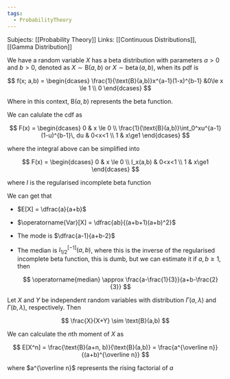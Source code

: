 ```yaml
---
tags:
  - ProbabilityTheory
---
```

Subjects: [[Probability Theory]]
Links: [[Continuous Distributions]], [[Gamma Distribution]]

We have a random variable $X$ has a beta distribution with parameters $a>0$ and $b>0$, denoted as $X \sim \text{B}(a,b)$ or $X \sim \operatorname{beta}(a,b)$, when its pdf is

$$ f(x; a,b) = \begin{dcases} \frac{1}{\text{B}(a,b)}x^{a-1}(1-x)^{b-1} &0\le x \le 1 \\ 0 \end{dcases} $$

Where in this context, $\text{B}(a,b)$ represents the beta function.

We can calulate the cdf as

$$ F(x) = \begin{dcases} 0 & x \le 0 \\ \frac{1}{\text{B}(a,b)}\int_0^xu^{a-1}(1-u)^{b-1}\, du & 0<x<1 \\ 1 & x\ge1 \end{dcases} $$

where the integral above can be simplified into

$$ F(x) = \begin{dcases} 0 & x \le 0 \\ I_x(a,b) & 0<x<1 \\ 1 & x\ge1 \end{dcases} $$

where $I$ is the regularised incomplete beta function

We can get that

- $E[X] = \dfrac{a}{a+b}$
    
- $\operatorname{Var}[X] = \dfrac{ab}{(a+b+1)(a+b)^2}$
    
- The mode is $\dfrac{a-1}{a+b-2}$
    
- The median is $I^{[-1]}_{1/2}(a,b)$, where this is the inverse of the regularised incomplete beta function, this is dumb, but we can estimate it if $a, b\ge 1$, then
    
    $$ \operatorname{median} \approx \frac{a-\frac{1}{3}}{a+b-\frac{2}{3}} $$
    

Let $X$ and $Y$ be independent random variables with distribution $\Gamma(a,\lambda)$ and $\Gamma(b,\lambda)$, respectively. Then

$$ \frac{X}{X+Y} \sim \text{B}(a,b) $$

We can calculate the $n$th moment of $X$ as

$$ E[X^n] = \frac{\text{B}(a+n, b)}{\text{B}(a,b)} = \frac{a^{\overline n}}{(a+b)^{\overline n}} $$

where $a^{\overline n}$ represents the rising factorial of $a$